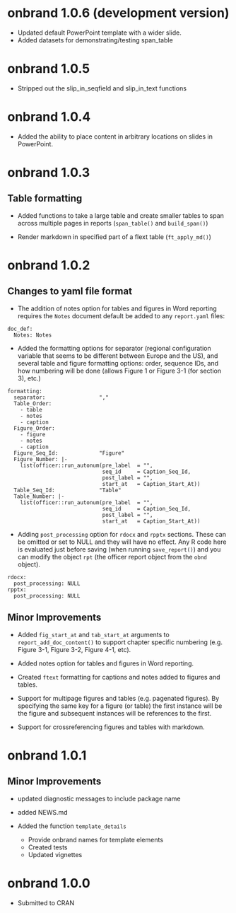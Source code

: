 # onbrand 1.0.6 (development version)

* Updated default PowerPoint template with a wider slide. 
* Added datasets for demonstrating/testing span_table

# onbrand 1.0.5 

* Stripped out the slip_in_seqfield and slip_in_text functions

# onbrand 1.0.4

* Added the ability to place content in arbitrary locations on slides in PowerPoint.

# onbrand 1.0.3

## Table formatting

* Added functions to take a large table and create smaller tables to span across multiple pages in reports (`span_table()` and `build_span()`)

* Render markdown in specified part of a flext table (`ft_apply_md()`)

# onbrand 1.0.2

## Changes to yaml file format

* The addition of notes option for tables and figures in Word reporting requires the `Notes` document default be added to any `report.yaml` files:

```
doc_def:                     
  Notes: Notes
```

* Added the formatting options for separator (regional configuration variable that seems to be different between Europe and the US), and several table and figure formatting options: order, sequence IDs, and how numbering will be done (allows Figure 1 or Figure 3-1 (for section 3), etc.)

```
formatting:
  separator:                 ","
  Table_Order:
    - table
    - notes
    - caption
  Figure_Order:
    - figure
    - notes
    - caption
  Figure_Seq_Id:             "Figure"
  Figure_Number: |-
    list(officer::run_autonum(pre_label  = "", 
                              seq_id     = Caption_Seq_Id, 
                              post_label = "", 
                              start_at   = Caption_Start_At))
  Table_Seq_Id:              "Table"
  Table_Number: |-
    list(officer::run_autonum(pre_label  = "", 
                              seq_id     = Caption_Seq_Id, 
                              post_label = "", 
                              start_at   = Caption_Start_At))
```

* Adding `post_processing` option for `rdocx` and `rpptx` sections. These can
  be omitted or set to NULL and they will have no effect. Any R code here is
  evaluated just before saving (when running `save_report()`) and you can
  modify the object `rpt` (the officer report object from the `obnd` object).

```
rdocx:
  post_processing: NULL
rpptx:
  post_processing: NULL
```

## Minor Improvements

* Added `fig_start_at` and `tab_start_at` arguments to `report_add_doc_content()` to support chapter specific numbering (e.g. Figure 3-1, Figure 3-2, Figure 4-1, etc).

* Added notes option for tables and figures in Word reporting.

* Created `ftext` formatting for captions and notes added to figures and tables.

* Support for multipage figures and tables (e.g. pagenated figures). By specifying the same key for a figure (or table) the first instance will be the figure and subsequent instances will be references to the first. 

* Support for crossreferencing figures and tables with markdown.

# onbrand 1.0.1       

## Minor Improvements

* updated diagnostic messages to include package name

* added NEWS.md

* Added the function `template_details` 
  * Provide onbrand names for template elements
  * Created tests
  * Updated vignettes 

# onbrand 1.0.0 

* Submitted to CRAN
